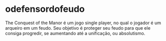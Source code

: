 odefensordofeudo
================
The Conquest of the Manor é um jogo single player, no qual o jogador é um arqueiro em um feudo. Seu objetivo é proteger seu feudo para que ele consiga progredir, se aumentando até a unificação, ou absolutismo.
